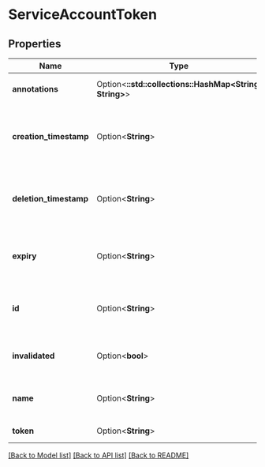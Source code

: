 # ServiceAccountToken

## Properties

Name | Type | Description | Notes
------------ | ------------- | ------------- | -------------
**annotations** | Option<**::std::collections::HashMap<String, String>**> | Annotations that can be added to the resource | [optional]
**creation_timestamp** | Option<**String**> | CreationTimestamp is a timestamp representing the server time when this object was created. | [optional]
**deletion_timestamp** | Option<**String**> | DeletionTimestamp is a timestamp representing the server time when this object was deleted. | [optional]
**expiry** | Option<**String**> | Expiry is a timestamp representing the time when this token will expire. | [optional]
**id** | Option<**String**> | ID unique value that identifies the resource generated by the server. Read-Only. | [optional]
**invalidated** | Option<**bool**> | Invalidated indicates if the token must be regenerated | [optional]
**name** | Option<**String**> | Name represents human readable name for the resource | [optional]
**token** | Option<**String**> | Token the JWT token | [optional]

[[Back to Model list]](../README.md#documentation-for-models) [[Back to API list]](../README.md#documentation-for-api-endpoints) [[Back to README]](../README.md)


